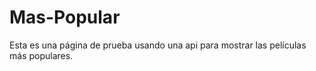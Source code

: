 # Mas-Popular
Esta es una página de prueba usando una api para mostrar las películas más populares.

